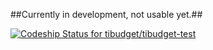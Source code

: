 ##Currently in development, not usable yet.##

[ ![Codeship Status for tibudget/tibudget-test](https://www.codeship.io/projects/307c19c0-2c5d-0132-f651-725511a19204/status)](https://www.codeship.io/projects/38826)
